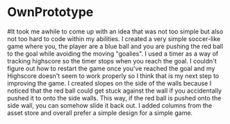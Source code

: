 # OwnPrototype
 
#It took me awhile to come up with an idea that was not too simple but also not too hard to code within my abilities. I created a very simple soccer-like game where you, the player are a blue ball and you are pushing the red ball to the goal while avoiding the moving "goalies". I used a timer as a way of tracking highscore so the timer stops when you reach the goal. I couldn't figure out how to restart the game once you've reached the goal and my Highscore doesn't seem to work properly so I think that is my next step to improving the game.
I created slopes on the side of the walls because I noticed that the red ball could get stuck against the wall if you accidentally pushed it to onto the side walls. This way, if the red ball is pushed onto the side wall, you can somehow slide it back out. I added columns from the asset store and overall prefer a simple design for a simple game.
